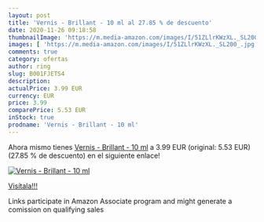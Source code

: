 ```yaml
---
layout: post
title: 'Vernis - Brillant - 10 ml al 27.85 % de descuento'
date: 2020-11-26 09:18:58
thumbnailImage: 'https://m.media-amazon.com/images/I/51ZLlrKWzXL._SL200_.jpg'
images: [ 'https://m.media-amazon.com/images/I/51ZLlrKWzXL._SL200_.jpg' ]
comments: true
category: ofertas
author: ring
slug: B001FJETS4
description:
actualPrice: 3.99 EUR
currency: EUR
price: 3.99
comparePrice: 5.53 EUR
inStock: true
prodname: 'Vernis - Brillant - 10 ml'
---
```


Ahora mismo tienes [Vernis - Brillant - 10 ml](https://www.amazon.fr/dp/B001FJETS4/?tag=tolees0d-21) a 3.99 EUR (original: 5.53 EUR) (27.85 %  de descuento) en el siguiente enlace!

[![Vernis - Brillant - 10 ml](https://m.media-amazon.com/images/I/51ZLlrKWzXL._SL200_.jpg)](https://www.amazon.fr/dp/B001FJETS4/?tag=tolees0d-21)

[Visítala!!!](https://www.amazon.fr/dp/B001FJETS4/?tag=tolees0d-21)

Links participate in Amazon Associate program and might generate a comission on qualifying sales
